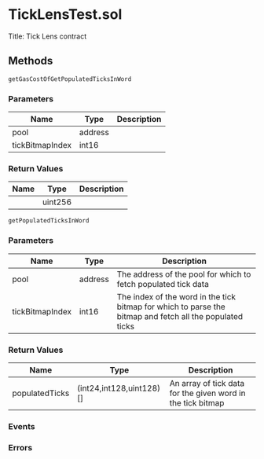 
# TickLensTest.sol
Title: Tick Lens contract

## Methods
```solidity
getGasCostOfGetPopulatedTicksInWord
```

### Parameters
| Name | Type | Description |
|---|---|---|
| pool | address |  |
| tickBitmapIndex | int16 |  |


### Return Values
| Name | Type | Description |
|---|---|---|
|  | uint256 |  |

```solidity
getPopulatedTicksInWord
```

### Parameters
| Name | Type | Description |
|---|---|---|
| pool | address | The address of the pool for which to fetch populated tick data |
| tickBitmapIndex | int16 | The index of the word in the tick bitmap for which to parse the bitmap and fetch all the populated ticks |


### Return Values
| Name | Type | Description |
|---|---|---|
| populatedTicks | (int24,int128,uint128)[] | An array of tick data for the given word in the tick bitmap |


### Events

### Errors

